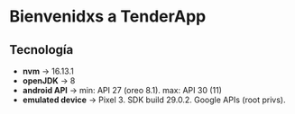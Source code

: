 # Bienvenidxs a TenderApp

## Tecnología

- **nvm** -> 16.13.1
- **openJDK** -> 8
- **android API** -> min: API 27 (oreo 8.1). max: API 30 (11)
- **emulated device** -> Pixel 3. SDK build 29.0.2. Google APIs (root privs).
